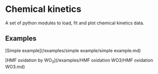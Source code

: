 # Chemical kinetics
A set of python modules to load, fit and plot chemical kinetics data.

## Examples

[Simple example](/examples/simple example/simple example.md)

[HMF oxidation by WO<sub>3</sub>](/examples/HMF oxidation WO3/HMF oxidation WO3.md)
